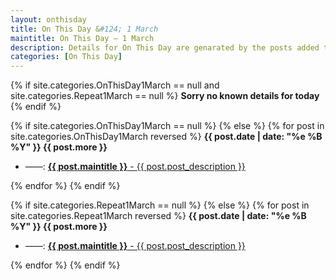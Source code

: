 ```yaml
---
layout: onthisday
title: On This Day &#124; 1 March
maintitle: On This Day — 1 March
description: Details for On This Day are genarated by the posts added to the website so the content is subject to changes/updates over time.
categories: [On This Day]
---
```


{% if site.categories.OnThisDay1March == null and site.categories.Repeat1March == null %}
<strong>Sorry no known details for today</strong>
{% endif %}

{% if site.categories.OnThisDay1March == null %}
{% else %}
{% for post in site.categories.OnThisDay1March reversed %}
<strong>{{ post.date | date: "%e %B %Y" }} {{ post.more }}</strong>
<ul>
<li> ——: <a href="{{ post.url }}"><strong>{{ post.maintitle }}</strong> - {{ post.post_description }}</a></li>
</ul>
{% endfor %}
{% endif %}

{% if site.categories.Repeat1March == null %}
{% else %}
{% for post in site.categories.Repeat1March reversed %}
<strong>{{ post.date | date: "%e %B %Y" }} {{ post.more }}</strong>
<ul>
<li> ——: <a href="{{ post.url }}"><strong>{{ post.maintitle }}</strong> - {{ post.post_description }}</a></li>
</ul>
{% endfor %}
{% endif %}

